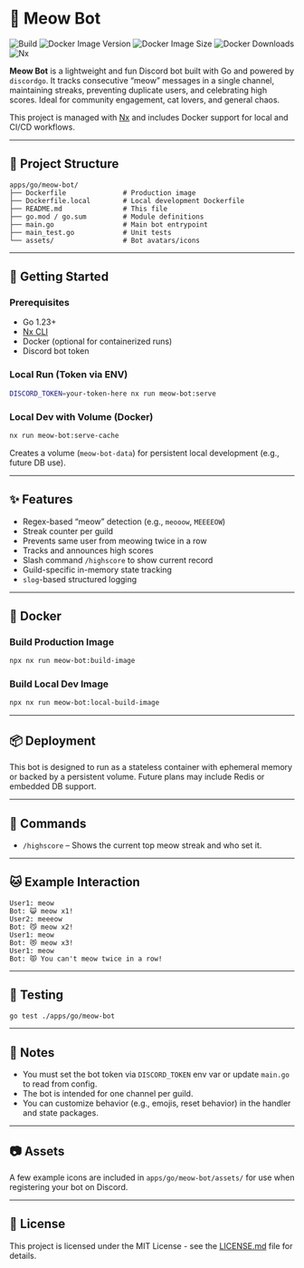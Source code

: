 # 🐾 Meow Bot

![Build](https://img.shields.io/github/actions/workflow/status/dotablaze-tech/platform/ci.yml?branch=main)
![Docker Image Version](https://img.shields.io/docker/v/dotablaze/meowbot)
![Docker Image Size](https://img.shields.io/docker/image-size/dotablaze/meowbot)
![Docker Downloads](https://img.shields.io/docker/pulls/dotablaze/meowbot?label=downloads)
![Nx](https://img.shields.io/badge/Nx-managed-blue)

**Meow Bot** is a lightweight and fun Discord bot built with Go and powered by `discordgo`. It tracks consecutive “meow”
messages in a single channel, maintaining streaks, preventing duplicate users, and celebrating high scores. Ideal for
community engagement, cat lovers, and general chaos.

This project is managed with [Nx](https://nx.dev) and includes Docker support for local and CI/CD workflows.

---

## 📁 Project Structure

```
apps/go/meow-bot/
├── Dockerfile              # Production image
├── Dockerfile.local        # Local development Dockerfile
├── README.md               # This file
├── go.mod / go.sum         # Module definitions
├── main.go                 # Main bot entrypoint
├── main_test.go            # Unit tests
└── assets/                 # Bot avatars/icons
```

---

## 🚀 Getting Started

### Prerequisites

- Go 1.23+
- [Nx CLI](https://nx.dev)
- Docker (optional for containerized runs)
- Discord bot token

### Local Run (Token via ENV)

```bash
DISCORD_TOKEN=your-token-here nx run meow-bot:serve
```

### Local Dev with Volume (Docker)

```bash
nx run meow-bot:serve-cache
```

Creates a volume (`meow-bot-data`) for persistent local development (e.g., future DB use).

---

## ✨ Features

- Regex-based “meow” detection (e.g., `meooow`, `MEEEEOW`)
- Streak counter per guild
- Prevents same user from meowing twice in a row
- Tracks and announces high scores
- Slash command `/highscore` to show current record
- Guild-specific in-memory state tracking
- `slog`-based structured logging

---

## 🐳 Docker

### Build Production Image

```bash
npx nx run meow-bot:build-image
```

### Build Local Dev Image

```bash
npx nx run meow-bot:local-build-image
```

---

## 📦 Deployment

This bot is designed to run as a stateless container with ephemeral memory or backed by a persistent volume. Future
plans may include Redis or embedded DB support.

---

## 🔧 Commands

- `/highscore` – Shows the current top meow streak and who set it.

---

## 🐱 Example Interaction

```text
User1: meow
Bot: 😺 meow x1!
User2: meeeow
Bot: 😼 meow x2!
User1: meow
Bot: 😻 meow x3!
User1: meow
Bot: 😾 You can't meow twice in a row!
```

---

## 🧪 Testing

```bash
go test ./apps/go/meow-bot
```

---

## 📌 Notes

- You must set the bot token via `DISCORD_TOKEN` env var or update `main.go` to read from config.
- The bot is intended for one channel per guild.
- You can customize behavior (e.g., emojis, reset behavior) in the handler and state packages.

---

## 📷 Assets

A few example icons are included in `apps/go/meow-bot/assets/` for use when registering your bot on Discord.

---

## 📝 License

This project is licensed under the MIT License - see the [LICENSE.md](LICENSE.md) file for details.
